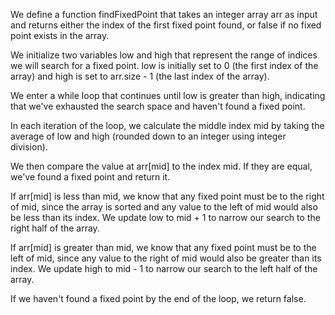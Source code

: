 We define a function findFixedPoint that takes an integer array arr as input and returns either the index of the first fixed point found, or false if no fixed point exists in the array.

We initialize two variables low and high that represent the range of indices we will search for a fixed point. low is initially set to 0 (the first index of the array) and high is set to arr.size - 1 (the last index of the array).

We enter a while loop that continues until low is greater than high, indicating that we've exhausted the search space and haven't found a fixed point.

In each iteration of the loop, we calculate the middle index mid by taking the average of low and high (rounded down to an integer using integer division).

We then compare the value at arr[mid] to the index mid. If they are equal, we've found a fixed point and return it.

If arr[mid] is less than mid, we know that any fixed point must be to the right of mid, since the array is sorted and any value to the left of mid would also be less than its index. We update low to mid + 1 to narrow our search to the right half of the array.

If arr[mid] is greater than mid, we know that any fixed point must be to the left of mid, since any value to the right of mid would also be greater than its index. We update high to mid - 1 to narrow our search to the left half of the array.

If we haven't found a fixed point by the end of the loop, we return false.